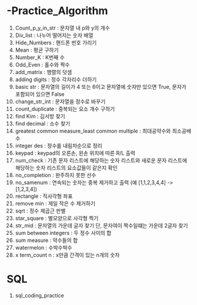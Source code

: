 # -Practice_Algorithm

1. Count_p_y_in_str : 문자열 내 p와 y의 개수
2. Div_list : 나누어 떨어지는 숫자 배열
3. Hide_Numbers : 핸드폰 번호 가리기
4. Mean : 평균 구하기
5. Number_K : K번째 수
6. Odd_Even : 홀수와 짝수
7. add_matrix : 행렬의 덧셈
8. adding digits : 정수 각자리수 더하기
9. basic str : 문자열의 길이가 4 또는 6이고 문자열에 숫자만 있으면 True, 문자가 포함되어 있으면 False
10. change_str_int : 문자열을 정수로 바꾸기
11. count_duplicate : 중복되는 요소 개수 구하기
12. find Kim : 김서방 찾기
13. find decimal : 소수 찾기
14. greatest common measure_least common multiple : 최대공약수와 최소공배수
15. integer des : 정수를 내림차순으로 정리
16. keypad : keypad의 오른손, 왼손 위치에 따른 R/L 출력
17. num_check : 기존 문자 리스트에 해당하는 숫자 리스트와 새로운 문자 리스트에 해당하는 숫자 리스트의 요소값들이 같은지 확인
18. no_completion : 완주하지 못한 선수
19. no_samenum : 연속되는 숫자는 중복 제거하고 출력 (예 [1,1,2,3,4,4] -> [1,2,3,4])
20. rectangle : 직사각형 좌표
21. remove min : 제일 작은 수 제거하기
22. sqrt : 정수 제곱근 판별
23. star_square : 별모양으로 사각형 찍기
24. str_mid : 문자열의 가운데 글자 찾기 단, 문자여이 짝수일떄는 가운데 2글자 찾기   
25. sum between integers : 두 정수 사이의 합
26. sum measure : 약수들의 합
27. watermelon : 수박수박수
28. x term_count n : x만큼 간격이 있는 n개의 숫자

# SQL 
1. sql_coding_practice
